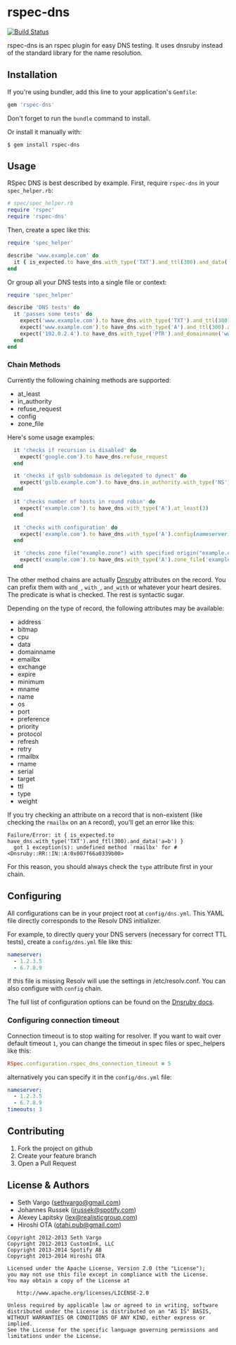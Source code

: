 rspec-dns
=========

[![Build Status](https://travis-ci.org/spotify/rspec-dns.png?branch=master)](https://travis-ci.org/spotify/rspec-dns)

rspec-dns is an rspec plugin for easy DNS testing. It uses dnsruby instead of the standard library for the name resolution.

Installation
------------
If you're using bundler, add this line to your application's `Gemfile`:

```ruby
gem 'rspec-dns'
```

Don't forget to run the `bundle` command to install.

Or install it manually with:

    $ gem install rspec-dns

Usage
-----
RSpec DNS is best described by example. First, require `rspec-dns` in your `spec_helper.rb`:

```ruby
# spec/spec_helper.rb
require 'rspec'
require 'rspec-dns'
```

Then, create a spec like this:

```ruby
require 'spec_helper'

describe 'www.example.com' do
  it { is_expected.to have_dns.with_type('TXT').and_ttl(300).and_data('a=b') }
end
```

Or group all your DNS tests into a single file or context:

```ruby
require 'spec_helper'

describe 'DNS tests' do
  it 'passes some tests' do
    expect('www.example.com').to have_dns.with_type('TXT').and_ttl(300).and_data('a=b')
    expect('www.example.com').to have_dns.with_type('A').and_ttl(300).and_address('192.0.2.4')
    expect('192.0.2.4').to have_dns.with_type('PTR').and_domainname('www.example.com')
  end
end
```

### Chain Methods

Currently the following chaining methods are supported:

- at\_least
- in\_authority
- refuse\_request
- config
- zone\_file

Here's some usage examples:

```ruby
  it 'checks if recursion is disabled' do
    expect('google.com').to have_dns.refuse_request
  end

  it 'checks if gslb subdomain is delegated to dynect' do
    expect('gslb.example.com').to have_dns.in_authority.with_type('NS').and_name(/dynect/).at_least(3)
  end

  it 'checks number of hosts in round robin' do
    expect('example.com').to have_dns.with_type('A').at_least(3)
  end

  it 'checks with configuration' do
    expect('example.com').to have_dns.with_type('A').config(nameserver: '192.0.2.4')
  end

  it 'checks zone file("example.zone") with specified origin("example.com.")' do
    expect('example.com').to have_dns.with_type('A').zone_file('example.zone', 'example.com.')
  end
```

The other method chains are actually [Dnsruby](http://dnsruby.rubyforge.org/classes/Dnsruby/RR.html) attributes on the record. You can prefix them with `and_`, `with_`, `and_with` or whatever your heart desires. The predicate is what is checked. The rest is syntactic sugar.

Depending on the type of record, the following attributes may be available:

- address
- bitmap
- cpu
- data
- domainname
- emailbx
- exchange
- expire
- minimum
- mname
- name
- os
- port
- preference
- priority
- protocol
- refresh
- retry
- rmailbx
- rname
- serial
- target
- ttl
- type
- weight

If you try checking an attribute on a record that is non-existent (like checking the `rmailbx` on an `A` record), you'll get an error like this:

```text
Failure/Error: it { is_expected.to have_dns.with_type('TXT').and_ftl(300).and_data('a=b') }
  got 1 exception(s): undefined method `rmailbx' for #<Dnsruby::RR::IN::A:0x007f66a0339b00>
```

For this reason, you should always check the `type` attribute first in your chain.

Configuring
-----------
All configurations can be in your project root at `config/dns.yml`. This YAML file directly corresponds to the Resolv DNS initializer.

For example, to directly query your DNS servers (necessary for correct TTL tests), create a `config/dns.yml` file like this:

```yaml
nameserver:
  - 1.2.3.5
  - 6.7.8.9
```

If this file is missing Resolv will use the settings in /etc/resolv.conf.
You can also configure with `config` chain.

The full list of configuration options can be found on the [Dnsruby docs](http://www.ruby-doc.org/gems/docs/d/Dnsruby-1.0/Dnsruby/Config.html).

### Configuring connection timeout

Connection timeout is to stop waiting for resolver.
If you want to wait over default timeout `1`,
you can change the timeout in spec files or spec_helpers like this:

```ruby
RSpec.configuration.rspec_dns_connection_timeout = 5
```

alternatively you can specify it in the `config/dns.yml` file:

```yaml
nameserver:
  - 1.2.3.5
  - 6.7.8.9
timeouts: 3
```

Contributing
------------
1. Fork the project on github
2. Create your feature branch
3. Open a Pull Request

License & Authors
-----------------
- Seth Vargo (sethvargo@gmail.com)
- Johannes Russek (jrussek@spotify.com)
- Alexey Lapitsky (lex@realisticgroup.com)
- Hiroshi OTA (otahi.pub@gmail.com)

```text
Copyright 2012-2013 Seth Vargo
Copyright 2012-2013 CustomInk, LLC
Copyright 2013-2014 Spotify AB
Copyright 2013-2014 Hiroshi OTA

Licensed under the Apache License, Version 2.0 (the "License");
you may not use this file except in compliance with the License.
You may obtain a copy of the License at

   http://www.apache.org/licenses/LICENSE-2.0

Unless required by applicable law or agreed to in writing, software
distributed under the License is distributed on an "AS IS" BASIS,
WITHOUT WARRANTIES OR CONDITIONS OF ANY KIND, either express or implied.
See the License for the specific language governing permissions and
limitations under the License.
```
